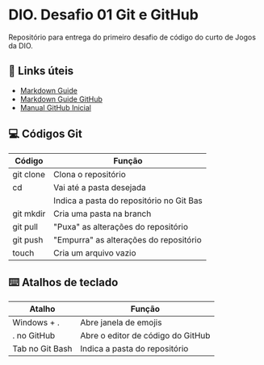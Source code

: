 # DIO. Desafio 01 Git e GitHub
Repositório para entrega do primeiro desafio de código do curto de Jogos da DIO.

## 📖 Links úteis
- [Markdown Guide](https://www.markdownguide.org)
- [Markdown Guide GitHub](https://docs.github.com/pt/get-started/writing-on-github/getting-started-with-writing-and-formatting-on-github/basic-writing-and-formatting-syntax)
- [Manual GitHub Inicial](https://docs.github.com/pt/get-started)


## 💻 Códigos Git

| Código | Função |
|--------|--------|
| git clone | Clona o repositório |
| cd | Vai até a pasta desejada |
| <tab> | Indica a pasta do repositório no Git Bas |
| git mkdir | Cria uma pasta na branch |
| git pull | "Puxa" as alterações do repositório |
| git push | "Empurra" as alterações do repositório | 
| touch | Cria um arquivo vazio |

## ⌨️ Atalhos de teclado

| Atalho | Função |
|--------|--------|
| Windows + . | Abre janela de emojis |
| . no GitHub | Abre o editor de código do GitHub |
| Tab no Git Bash | Indica a pasta do repositório <main> |

